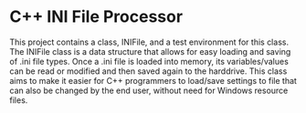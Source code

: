 # C++ INI File Processor
  This project contains a class, INIFile, and a test environment for this class.
The INIFile class is a data structure that allows for easy loading and saving
of .ini file types. Once a .ini file is loaded into memory, its variables/values
can be read or modified and then saved again to the harddrive. This class aims
to make it easier for C++ programmers to load/save settings to file that can
also be changed by the end user, without need for Windows resource files.
